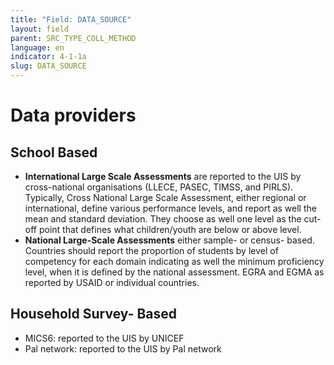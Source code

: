 ```yaml
---
title: "Field: DATA_SOURCE"
layout: field
parent: SRC_TYPE_COLL_METHOD
language: en
indicator: 4-1-1a
slug: DATA_SOURCE
---
```

# Data providers

## School Based

* **International Large Scale Assessments** are reported to the UIS by cross-national organisations (LLECE, PASEC, TIMSS, and PIRLS). Typically, Cross National Large Scale Assessment, either regional or international, define various performance levels, and report as well the mean and standard deviation. They choose as well one level as the cut-off point that defines what children/youth are below or above level.
* **National Large-Scale Assessments** either sample- or census- based. Countries should report the proportion of students by level of competency for each domain indicating as well the minimum proficiency level, when it is defined by the national assessment. EGRA and EGMA as reported by USAID or individual countries.

## Household Survey- Based

* MICS6: reported to the UIS by UNICEF
* Pal network: reported to the UIS by Pal network
